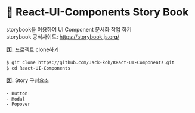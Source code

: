# 🌈 React-UI-Components Story Book

storybook을 이용하여 UI Component 문서화 작업 하기  
storybook 공식사이트: https://storybook.js.org/

1️⃣. 프로젝트 clone하기

```sh
$ git clone https://github.com/Jack-koh/React-UI-Components.git
$ cd React-UI-Components
```

2️⃣. Story 구성요소

```sh
- Button
- Modal
- Popover
```
